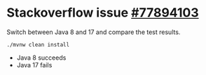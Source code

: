 # Stackoverflow issue [#77894103](https://stackoverflow.com/q/77894103/3764965)

Switch between Java 8 and 17 and compare the test results.

```shell
./mvnw clean install
```

- Java 8 succeeds
- Java 17 fails
